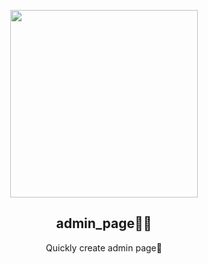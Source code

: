 <p align="center">
  <img src="https://blog-cdn.tosspayments.com/wp-content/uploads/2022/05/06211351/file.jpg" height="300">
  <h2 align="center">admin_page🧑‍💼</h2>
  <p align="center">Quickly create admin page🤯<p>

  </p>
</p>

<br>

